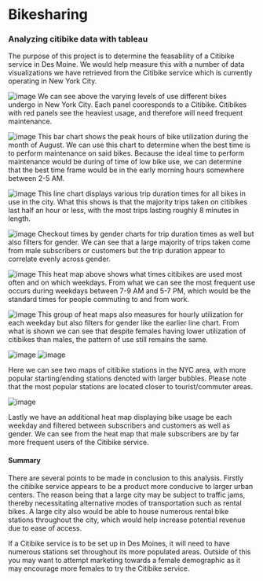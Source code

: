 # Bikesharing
### Analyzing citibike data with tableau

The purpose of this project is to determine the feasability of a Citibike service in Des Moine. We would help measure this with a number of data visualizations we have retrieved from the Citibike service which is currently operating in New York City.

![image](https://user-images.githubusercontent.com/111616227/216465663-48cac7ee-0a9a-42cf-8ced-25c8512ff0bf.png)
We can see above the varying levels of use different bikes undergo in New York City. Each panel cooresponds to a Citibike. Citibikes with red panels see the heaviest usage, and therefore will need frequent maintenance.

![image](https://user-images.githubusercontent.com/111616227/216466507-b243ab33-66a6-44e4-9175-9a471df584ac.png)
This bar chart shows the peak hours of bike utilization during the month of August. We can use this chart to determine when the best time is to perform maintenance on said bikes. Because the ideal time to perform maintenance would be during of time of low bike use, we can determine that the best time frame would be in the early morning hours somewhere between 2-5 AM.

![image](https://user-images.githubusercontent.com/111616227/216468137-c9086caa-171c-4865-8c2c-fa621c8ca8f1.png)
This line chart displays various trip duration times for all bikes in use in the city. What this shows is that the majority trips taken on citibikes last half an hour or less, with the most trips lasting roughly 8 minutes in length.

![image](https://user-images.githubusercontent.com/111616227/216469246-e2668404-21c1-4351-8fda-6b355e666db8.png)
Checkout times by gender charts for trip duration times as well but also filters for gender. We can see that a large majority of trips taken come from male subscribers or customers but the trip duration appear to correlate evenly across gender.

![image](https://user-images.githubusercontent.com/111616227/216469720-9ae7ffbf-414f-4c21-8a38-8f228a38226b.png)
This heat map above shows what times citibikes are used most often and on which weekdays. From what we can see the most frequent use occurs during weekdays between 7-9 AM and 5-7 PM, which would be the standard times for people commuting to and from work.

![image](https://user-images.githubusercontent.com/111616227/216470192-f390e097-fff8-4ca9-adfd-12b19e622a77.png)
This group of heat maps also measures for hourly utilization for each weekday but also filters for gender like the earlier line chart. From what is shown we can see that despite females having lower utilization of citibikes than males, the pattern of use still remains the same.

![image](https://user-images.githubusercontent.com/111616227/216470674-2fc7cb0c-4f74-4654-925c-15e42f059b84.png)
![image](https://user-images.githubusercontent.com/111616227/216471169-ec0d4e8c-e209-4906-b1bd-0a750920da89.png)

Here we can see two maps of citibike stations in the NYC area, with more popular starting/ending stations denoted with larger bubbles. Please note that the most popular stations are located closer to tourist/commuter areas. 

![image](https://user-images.githubusercontent.com/111616227/216471555-0d95fa6b-e860-437f-8193-a5ad55f265aa.png)

Lastly we have an additional heat map displaying bike usage be each weekday and filtered between subscribers and customers as well as gender. We can see from the heat map that male subscribers are by far more frequent users of the Citibike service.

#### Summary

There are several points to be made in conclusion to this analysis. Firstly the citibike service appears to be a product more conducive to larger urban centers. The reason being that a large city may be subject to traffic jams, thereby necessitating alternative modes of transportation such as rental bikes. A large city also would be able to house numerous rental bike stations throughout the city, which would help increase potential revenue due to ease of access. 

If a Citibike service is to be set up in Des Moines, it will need to have numerous stations set throughout its more populated areas. Outside of this you may want to attempt marketing towards a female demographic as it may encourage more females to try the Citibike service.
